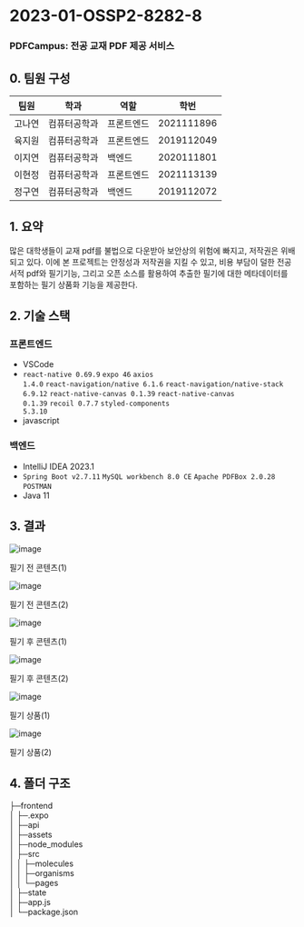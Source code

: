 # 2023-01-OSSP2-8282-8

### PDFCampus: 전공 교재 PDF 제공 서비스

## 0. 팀원 구성
|팀원|학과|역할|학번|
|------|---|---|---|
|고나연|컴퓨터공학과|프론트엔드|2021111896|
|육지원|컴퓨터공학과|프론트엔드|2019112049|
|이지연|컴퓨터공학과|백엔드|2020111801|
|이현정|컴퓨터공학과|프론트엔드|2021113139|
|정구연|컴퓨터공학과|백엔드|2019112072|

## 1. 요약
 많은 대학생들이 교재 pdf를 불법으로 다운받아 보안상의 위험에 빠지고, 저작권은 위배 되고 있다. 이에 본 프로젝트는 안정성과 저작권을 지킬 수 있고, 비용 부담이 덜한 전공서적 pdf와 필기기능, 그리고 오픈 소스를 활용하여 추출한 필기에 대한 메타데이터를 포함하는 필기 상품화 기능을 제공한다.
## 2. 기술 스택
### 프론트엔드
* VSCode
* <code>react-native 0.69.9</code> <code>expo 46</code> <code>axios 1.4.0</code> <code>react-navigation/native 6.1.6</code> <code>react-navigation/native-stack 6.9.12</code> <code>react-native-canvas 0.1.39</code> <code>react-native-canvas 0.1.39</code> <code>recoil 0.7.7</code> <code>styled-components 5.3.10</code>
* javascript
### 백엔드
* IntelliJ IDEA 2023.1
* <code>Spring Boot v2.7.11</code> <code>MySQL workbench 8.0 CE</code> <code>Apache PDFBox 2.0.28</code> <code>POSTMAN</code>
* Java 11
## 3. 결과
![image](https://github.com/gouyeonch/PDFCampus/assets/73930285/8fa69258-89ef-4e24-8505-b78f7c4d86a2)

필기 전 콘텐츠(1)

![image](https://github.com/gouyeonch/PDFCampus/assets/73930285/c24de104-0124-46c2-984f-a3d44f01b472)

필기 전 콘텐츠(2)

![image](https://github.com/gouyeonch/PDFCampus/assets/73930285/51091a5d-7bf6-41eb-869d-2ff7789c3eb9)

필기 후 콘텐츠(1)

![image](https://github.com/gouyeonch/PDFCampus/assets/73930285/f53671a7-635e-462c-95b0-c9cc75d3f79d)

필기 후 콘텐츠(2)

![image](https://github.com/gouyeonch/PDFCampus/assets/73930285/945f29aa-c2cd-4be3-b7a8-df155751c607)

필기 상품(1)

![image](https://github.com/gouyeonch/PDFCampus/assets/73930285/c316b44e-9b52-4ab1-b72f-c65d16f9b874)

필기 상품(2)
## 4. 폴더 구조
├─frontend  
│ ├─.expo  
│ ├─api  
│ ├─assets  
│ ├─node_modules  
│ ├─src  
│ │ ├─molecules  
│ │ ├─organisms  
│ │ └─pages  
│ ├─state  
│ ├─app.js  
│ └─package.json  
